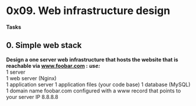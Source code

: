# 0x09. Web infrastructure design
**Tasks**
## 0. Simple web stack
**Design a one server web infrastructure that hosts the website that is reachable via www.foobar.com :**
***use:***\
1 server\
1 web server (Nginx)\
1 application server
1 application files (your code base)
1 database (MySQL)
1 domain name foobar.com configured with a www record that points to your server IP 8.8.8.8

